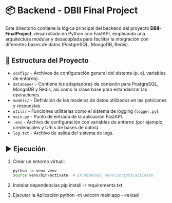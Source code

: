 # 📦 Backend - DBII Final Project

Este directorio contiene la lógica principal del backend del proyecto **DBII-FinalProject**, desarrollado en Python con FastAPI, empleando una arquitectura modular y desacoplada para facilitar la integración con diferentes bases de datos (PostgreSQL, MongoDB, Redis).

## 📂 Estructura del Proyecto

- `config/` - Archivos de configuración general del sistema (p. ej. variables de entorno).
- `database/` - Contiene los adaptadores de conexión para PostgreSQL, MongoDB y Redis, así como la clase base para estandarizar las operaciones.
- `models/` - Definición de los modelos de datos utilizados en las peticiones y respuestas.
- `utils/` - Funciones utilitarias como el sistema de logging (`logger.py`).
- `main.py` - Punto de entrada de la aplicación FastAPI.
- `.env` - Archivo de configuración con variables de entorno (por ejemplo, credenciales y URLs de bases de datos).
- `log.txt` - Archivo de salida del sistema de logs.

## ▶️ Ejecución

1. Crear un entorno virtual:
   ```bash
   python -m venv venv
   source venv/bin/activate  # En Windows: venv\Scripts\activate

2. Instalar dependencias
   pip install -r requirements.txt

3. Ejecutar la Aplicación
   python -m uvicorn main:app --reload